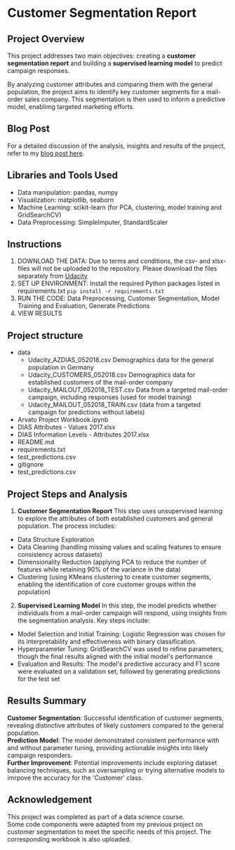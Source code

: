 # Customer Segmentation Report

## Project Overview
This project addresses two main objectives: creating a **customer segmentation report** and building a **supervised learning model** to predict campaign responses.<br>

By analyzing customer attributes and comparing them with the general population, the project aims to identify key customer segments for a mail-order sales company. This segmentation is then used to inform a predictive model, enablimg targeted marketing efforts.

## Blog Post
For a detailed discussion of the analysis, insights and results of the project, refer to my [blog post here](https://medium.com/@helloworld_2024/customer-segmentation-and-campaign-response-prediction-deef31e35f04).

## Libraries and Tools Used
- Data manipulation: pandas, numpy
- Visualization: matplotlib, seaborn
- Machine Learning: scikit-learn (for PCA, clustering, model training and GridSearchCV)
- Data Preprocessing: SimpleImputer, StandardScaler

## Instructions
1. DOWNLOAD THE DATA: Due to terms and conditions, the csv- and xlsx- files will not be uploaded to the repository. Please download the files separately from [Udacity](https://learn.udacity.com/nanodegrees/nd025/parts/cd1971/lessons/060c9981-1989-486c-b002-f4975ac590de/concepts/241b6561-2146-45e8-ab37-c4566d52e25a?lesson_tab=lesson)
2. SET UP ENVIRONMENT: Install the required Python packages listed in requirements.txt `pip install -r requirements.txt`
3. RUN THE CODE: Data Preprocessing, Customer Segmentation, Model Training and Evaluation, Generate Predictions
4. VIEW RESULTS

## Project structure
- data
    - Udacity_AZDIAS_052018.csv Demographics data for the general population in Germany
    - Udacity_CUSTOMERS_052018.csv Demographics data for established customers of the mail-order company
    - Udacity_MAILOUT_052018_TEST.csv Data from a targeted mail-order campaign, including responses (used for model training)
    - Udacity_MAILOUT_052018_TRAIN.csv (data from a targeted campaign for predictions without labels)
- Arvato Project Workbook.ipynb
- DIAS Attributes - Values 2017.xlsx
- DIAS Information Levels - Attributes 2017.xlsx
- README.md
- requirements.txt
- test_predictions.csv
- gitignore
- test_predictions.csv

## Project Steps and Analysis
1. **Customer Segmentation Report**
This step uses unsupervised learning to explore the attributes of both established customers and general population. The process includes:
- Data Structure Exploration 
- Data Cleaning (handling missing values and scaling features to ensure consistency across datasets)
- Dimensionality Reduction (applying PCA to reduce the number of features while retaining 90% of the variance in the data)
- Clustering (using KMeans clustering to create customer segments, enabling the identification of core customer groups within the population)
2. **Supervised Learning Model**
In this step, the model predicts whether individuals from a mail-order campaign will respond, using insights from the segmentation analysis. Key steps include:
- Model Selection and Initial Training: Logistic Regression was chosen for its interpretability and effectiveness with binary classification.
- Hyperparameter Tuning: GridSearchCV was used to refine parameters, though the final results aligned with the initial model's performance
- Evaluation and Results: The model's predictive accuracy and F1 score were evaluated on a validation set, followed by generating predictions for the test set

## Results Summary
**Customer Segmentation**: Successful identification of customer segments, revealing distinctive attributes of likely customers compared to the general population.<br>
**Prediction Model**: The model demonstrated consistent performance with and without parameter tuning, providing actionable insights into likely campaign responders.<br>
**Further Improvement**: Potential improvements include exploring dataset balancing techniques, such as oversampling or trying alternative models to imrpove the accuracy for the 'Customer' class.

## Acknowledgement
This project was completed as part of a data science course.<br>
Some code components were adapted from my previous project on customer segmentation to meet the specific needs of this project. The corresponding workbook is also uploaded.